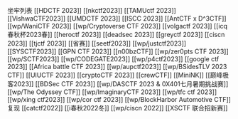 坐牢列表
[[HDCTF 2023]]
[[nkctf2023]]
[[TAMUctf 2023]]
[[VishwaCTF2023]]
[[UMDCTF 2023]]
[[ISCC 2023]] 
[[AntCTF x D^3CTF]]
[[wp/WaniCTF 2023]]
[[wp/Cryptoverse CTF 2023]]
[[volgactf 2023]]
[[icq春秋杯2023春]]
[[heroctf 2023]]
[[deadsec 2023]]
[[greyctf 2023]]
[[ciscn 2023]]
[[tjctf 2023]]
[[省赛]]
[[seetf2023]]
[[wp/justctf2023]]
[[SYSCTF2023]]
[[GPN CTF 2023]]
[[n00bzCTF]]
[[wp/zer0pts CTF 2023]]
[[wp/SCTF2023]]
[[wp/CODEGATE2023]]
[[wp/p4ctf2023]]
[[google ctf 2023]]
[[Africa battle CTF 2023]]
[[wp/aupctf2023]]
[[wp/BSidesTLV 2023 CTF]]
[[UIUCTF 2023]]
[[cryptoCTF 2023]]
[[crewCTF]]
[[MiniNK]]
[[巅峰极客2023]]
[[BDSec CTF 2023]]
[[wp/DASCTF 2023 & 0X401七月暑期挑战赛]]
[[wp/The Odyssey CTF]]
[[wp/ImaginaryCTF 2023]]
[[wp/tfc ctf 2023]]
[[wp/xing ctf2023]]
[[wp/cor ctf 2023]]
[[wp/BlockHarbor Automotive CTF]]
复现
[[catctf2022]]
[[i春秋2022冬]]
[[wp/ciscn 2022]]
[[XSCTF 联合招新赛]]